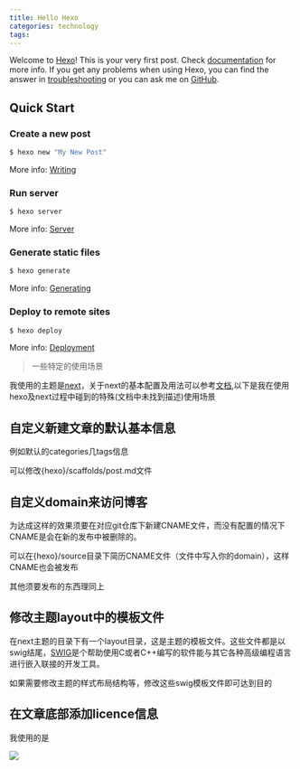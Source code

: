 ```yaml
---
title: Hello Hexo
categories: technology
tags: 
---
```

Welcome to [Hexo](https://hexo.io/)! This is your very first post. Check [documentation](https://hexo.io/docs/) for more info. If you get any problems when using Hexo, you can find the answer in [troubleshooting](https://hexo.io/docs/troubleshooting.html) or you can ask me on [GitHub](https://github.com/hexojs/hexo/issues).

## Quick Start

### Create a new post

``` bash
$ hexo new "My New Post"
```

More info: [Writing](https://hexo.io/docs/writing.html)

### Run server

``` bash
$ hexo server
```

More info: [Server](https://hexo.io/docs/server.html)

### Generate static files

``` bash
$ hexo generate
```

More info: [Generating](https://hexo.io/docs/generating.html)

### Deploy to remote sites

``` bash
$ hexo deploy
```

More info: [Deployment](https://hexo.io/docs/deployment.html)



> 一些特定的使用场景

我使用的主题是[next](https://github.com/iissnan/hexo-theme-next)，关于next的基本配置及用法可以参考[文档](http://theme-next.iissnan.com/),以下是我在使用hexo及next过程中碰到的特殊(文档中未找到描述)使用场景

## 自定义新建文章的默认基本信息

例如默认的categories几tags信息

可以修改{hexo}/scaffolds/post.md文件

## 自定义domain来访问博客

为达成这样的效果须要在对应git仓库下新建CNAME文件，而没有配置的情况下CNAME是会在新的发布中被删除的。

可以在{hexo}/source目录下简历CNAME文件（文件中写入你的domain），这样CNAME也会被发布

其他须要发布的东西理同上

##  修改主题layout中的模板文件

在next主题的目录下有一个layout目录，这是主题的模板文件。这些文件都是以swig结尾，[SWIG](http://www.swig.org/translations/chinese/index.html)是个帮助使用C或者C++编写的软件能与其它各种高级编程语言进行嵌入联接的开发工具。

如果需要修改主题的样式布局结构等，修改这些swig模板文件即可达到目的

## 在文章底部添加licence信息

我使用的是

![](http://img.willowspace.cn/willowspace_2016/1484984139980.png)